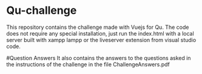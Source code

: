 # Qu-challenge
This repository contains the challenge made with Vuejs for Qu. The code does not require any special installation, just run the index.html with a local server built with xampp lampp or the liveserver extension from visual studio code.

#Question Answers
It also contains the answers to the questions asked in the instructions of the challenge in the file ChallengeAnswers.pdf
